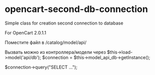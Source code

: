 # opencart-second-db-connection
Simple class for creation second connection to database

For OpenCart 2.0.1.1

Поместите файл в /catalog/model/api/

Вызвать можно из контроллера/модели через 
  $this->load->model('api/db'); 
  $connection = $this->model_api_db->getInstance(); 

  $connection->query("SELECT ..."); 
